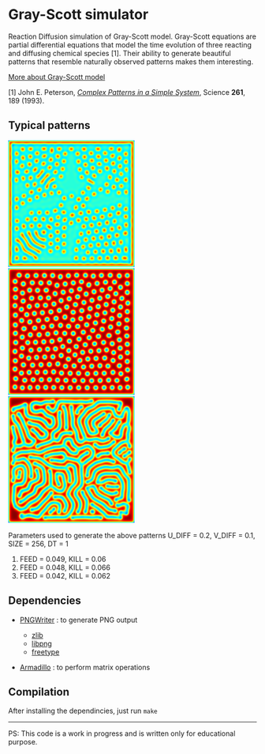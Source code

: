 # Gray-Scott simulator
Reaction Diffusion simulation of Gray-Scott model.
Gray-Scott equations are partial differential equations that model the time evolution of three reacting and diffusing chemical species [1]. 
Their ability to generate beautiful patterns that resemble naturally observed patterns makes them interesting. 

[More about Gray-Scott model](https://groups.csail.mit.edu/mac/projects/amorphous/GrayScott/)

[1] John E. Peterson, *[Complex Patterns in a Simple System](https://arxiv.org/abs/patt-sol/9304003)*, Science **261**, 189 (1993).

## Typical patterns 
![Pattern 1](/samples/pattern-1.png)
![Pattern 2](/samples/pattern-2.png)
![Pattern 3](/samples/pattern-3.png)

Parameters used to generate the above patterns
U_DIFF = 0.2, V_DIFF = 0.1, SIZE = 256, DT = 1

1) FEED = 0.049, KILL = 0.06
2) FEED = 0.048, KILL = 0.066
3) FEED = 0.042, KILL = 0.062

## Dependencies
* [PNGWriter](https://github.com/pngwriter/pngwriter) : to generate PNG output
  * [zlib](https://github.com/madler/zlib/) 
  * [libpng](http://download.sourceforge.net/libpng)
  * [freetype](http://download.savannah.gnu.org/releases/freetype)

* [Armadillo](http://arma.sourceforge.net/) : to perform matrix operations

## Compilation
After installing the dependincies, just run `make`

---
PS:  This code is a work in progress and is written only for educational purpose.

